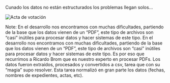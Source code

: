 
Cunado los datos no están estructurados los problemas llegan solos...

<img alt="Acta de votación" data-src="./images/problemas_normalizacion.png"> 



Note: En el desarrollo nos encontramos con muchas dificultades, partiendo de la base que los datos vienen de un “PDF”, este tipo de archivos son “casi” inútiles para procesar datos y hacer sistemas de este tipo. En el desarrollo nos encontramos con muchas dificultades, partiendo de la base que los datos vienen de un “PDF”, este tipo de archivos son “casi” inútiles para procesar datos y hacer sistemas de este tipo. Es por eso que recurrimos a Ricardo Brom que es nuestro experto en procesar PDFs. Los datos fueron extraídos, procesados y convertidos a csv, tarea que con su “magia” supo resolver. Esta tarea normalizó en gran parte los datos (fechas, nombres de expedientes, actas, etc).